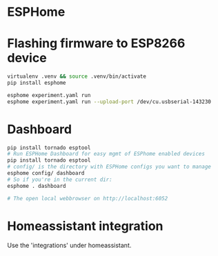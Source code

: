 # ESPHome

# Flashing firmware to ESP8266 device
```sh
virtualenv .venv && source .venv/bin/activate
pip install esphome

esphome experiment.yaml run
esphome experiment.yaml run --upload-port /dev/cu.usbserial-143230
```

# Dashboard

```sh
pip install tornado esptool
# Run ESPHome Dashboard for easy mgmt of ESPhome enabled devices
pip install tornado esptool
# config/ is the directory with ESPHome configs you want to manage
esphome config/ dashboard
# So if you're in the current dir:
esphome . dashboard

# The open local webbrowser on http://localhost:6052
```

# Homeassistant integration
Use the 'integrations' under homeassistant.